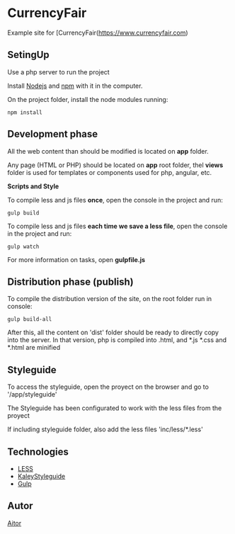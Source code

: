 CurrencyFair
=============

Example site for [CurrencyFair(https://www.currencyfair.com)

SetingUp
---------------

Use a php server to run the project


Install [Nodejs](https://nodejs.org/en/) and [npm](https://www.npmjs.com/) with it in the computer.

On the project folder, install the node modules running:

```npm install```


Development phase
---------------

All the web content than should be modified is located on **app** folder.

Any page (HTML or PHP) should be located on **app** root folder, thel **views** folder is used for templates or components used for php, angular, etc.


**Scripts and Style**

To compile less and js files **once**, open the console in the project and run:

```gulp build```

To compile less and js files **each time we save a less file**, open the console in the project and run:

```gulp watch ```

For more information on tasks, open **gulpfile.js**


Distribution phase (publish)
---------------

To compile the distribution version of the site, on the root folder run in console:

```gulp build-all```

After this, all the content on 'dist' folder should be ready to directly copy into the server. In that version, php is compiled into .html, and *.js *.css and *.html are minified



Styleguide
---------------

To access the styleguide, open the proyect on the browser and go to '/app/styleguide'

The Styleguide has been configurated to work with the less files from the proyect

If including styleguide folder, also add the less files 'inc/less/*.less'


Technologies
---------------

- [LESS](http://lesscss.org/)
- [KaleyStyleguide](https://github.com/thomasdavis/kaleistyleguide)
- [Gulp](http://gulpjs.com/)


Autor
---------------
[Aitor](http://aitorpalomares.esy.es/)
